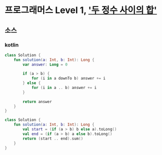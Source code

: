 # 프로그래머스 Level 1, ['두 정수 사이의 합'](https://programmers.co.kr/learn/courses/30/lessons/12912)

## 소스

### kotlin

```kotlin
class Solution {
    fun solution(a: Int, b: Int): Long {
        var answer: Long = 0
        
        if (a > b) {
            for (i in a downTo b) answer += i
        } else {
            for (i in a .. b) answer += i
        }
        
        return answer
    }
}
```

```kotlin
class Solution {
    fun solution(a: Int, b: Int): Long {
        val start = (if (a > b) b else a).toLong()
        val end = (if (a > b) a else b).toLong()
        return (start .. end).sum()
    }
}
```